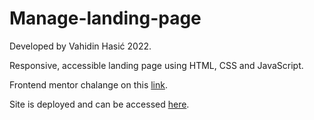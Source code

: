 # Manage-landing-page

Developed by Vahidin Hasić 2022.

Responsive, accessible landing page using HTML, CSS and JavaScript.

Frontend mentor chalange on this [link](https://www.frontendmentor.io/challenges/manage-landing-page-SLXqC6P5).

Site is deployed and can be accessed [here](vhasic.github.io/Manage-landing-page/).
